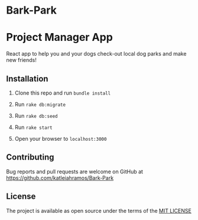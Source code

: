 # Bark-Park

# Project Manager App 

React app to help you and your dogs check-out local dog parks and make new friends!

## Installation

1. Clone this repo and run `bundle install`

2. Run `rake db:migrate`

3. Run `rake db:seed`

4. Run `rake start`

4. Open your browser to `localhost:3000`

## Contributing

Bug reports and pull requests are welcome on GitHub at https://github.com/katleiahramos/Bark-Park

## License

The project is available as open source under the terms of the [MIT LICENSE](https://opensource.org/licenses/MIT)
